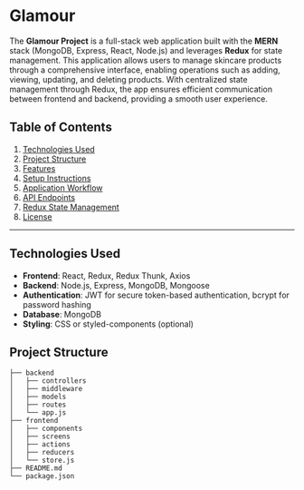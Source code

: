 # Glamour

The **Glamour Project** is a full-stack web application built with the **MERN** stack (MongoDB, Express, React, Node.js) and leverages **Redux** for state management. This application allows users to manage skincare products through a comprehensive interface, enabling operations such as adding, viewing, updating, and deleting products. With centralized state management through Redux, the app ensures efficient communication between frontend and backend, providing a smooth user experience.

## Table of Contents

1. [Technologies Used](#technologies-used)
2. [Project Structure](#project-structure)
3. [Features](#features)
4. [Setup Instructions](#setup-instructions)
5. [Application Workflow](#application-workflow)
6. [API Endpoints](#api-endpoints)
7. [Redux State Management](#redux-state-management)
8. [License](#license)

---

## Technologies Used

- **Frontend**: React, Redux, Redux Thunk, Axios
- **Backend**: Node.js, Express, MongoDB, Mongoose
- **Authentication**: JWT for secure token-based authentication, bcrypt for password hashing
- **Database**: MongoDB
- **Styling**: CSS or styled-components (optional)

## Project Structure

```plaintext
├── backend
│   ├── controllers
│   ├── middleware
│   ├── models
│   ├── routes
│   └── app.js
├── frontend
│   ├── components
│   ├── screens
│   ├── actions
│   ├── reducers
│   └── store.js
├── README.md
└── package.json
